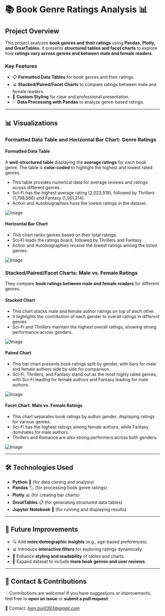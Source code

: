 # 📚 **Book Genre Ratings Analysis** 📊  

## **Project Overview**  
This project analyzes **book genres and their ratings** using **Pandas, Plotly, and GreatTables**. It presents **structured tables and facet charts** to explore how **ratings vary across genres and between male and female readers**.  

### **Key Features**  
- 📋 **Formatted Data Tables** for book genres and their ratings.  
- 📊 **Stacked/Paired/Facet Charts** to compare ratings between male and female readers.  
- 🎨 **Custom Styling** for clear and professional presentation.  
- ✅ **Data Processing with Pandas** to analyze genre-based ratings.  

---

## **📊 Visualizations**  

### **Formatted Data Table and Horizontal Bar Chart: Genre Ratings**

#### **Formatted Data Table**  
A **well-structured table** displaying the **average ratings** for each book genre. The table is **color-coded** to highlight the highest and lowest rated genres.  
* This table provides numerical data for average reviews and ratings across different genres.
* Sci-Fi has the highest average rating (2,023,518), followed by Thrillers (1,798,566) and Fantasy (1,561,214).
* Action and Autobiographies have the lowest ratings in the dataset.
  
![Image](https://github.com/user-attachments/assets/c86ed31a-1493-4fdb-a9cb-6b132c573801)

#### **Horizontal Bar Chart** 
* This chart ranks genres based on their total ratings.
* Sci-Fi leads the ratings board, followed by Thrillers and Fantasy.
* Action and Autobiographies receive the lowest ratings among the listed genres.
  
![Image](https://github.com/user-attachments/assets/be7a65ed-a840-4e7d-a523-733006d28c55)

### **Stacked/Paired/Facet Charts: Male vs. Female Ratings**  
They compare **book ratings between male and female readers** for different genres.

#### **Stacked Chart**
* This chart stacks male and female author ratings on top of each other.
* It highlights the contribution of each gender to overall ratings in different genres.
* Sci-Fi and Thrillers maintain the highest overall ratings, showing strong performance across genders.
  
![Image](https://github.com/user-attachments/assets/bcb58ee4-8a94-4641-a67d-4bb1d38d44b4)

#### **Paired Chart**
* This bar chart presents book ratings split by gender, with bars for male and female authors side by side for comparison.
* Sci-Fi, Thrillers, and Fantasy stand out as the most highly rated genres, with Sci-Fi leading for female authors and Fantasy leading for male authors.
  
![Image](https://github.com/user-attachments/assets/2ee2e081-0574-4d11-bc32-9375a982d9db)

#### **Facet Chart: Male vs. Female Ratings**  
  
* This chart separates book ratings by author gender, displaying ratings for various genres.
* Sci-Fi has the highest ratings among female authors, while Fantasy dominates for male authors.
* Thrillers and Romance are also strong performers across both genders.

![Image](https://github.com/user-attachments/assets/656ce38d-a607-41f5-9beb-97358b93538b) 

---

## **🛠️ Technologies Used**  
- **Python** 🐍 (for data clening and analysis)  
- **Pandas** 🏷️ (for processing book genre ratings)  
- **Plotly** 📊 (for creating bar charts)  
- **GreatTables** 📋 (for generating structured data tables)  
- **Jupyter Notebook** 📓 (for running and displaying results)  

---

## **🚀 Future Improvements**  
- 🔍 Add **more demographic insights** (e.g., age-based preferences).  
- 📊 Introduce **interactive filters** for exploring ratings dynamically.  
- 🎨 Enhance **styling and readability** of tables and charts.  
- 📖 Expand dataset to include **more book genres and user reviews**.  

---

## **📩 Contact & Contributions**  
💡 Contributions are welcome! If you have suggestions or improvements, feel free to **open an issue** or **submit a pull request**.  

📧 Contact: *hien.bui0393@gmail.com*  
